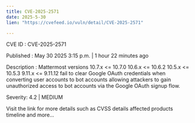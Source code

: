 ```yaml
---
title: CVE-2025-2571
date: 2025-5-30
lien: "https://cvefeed.io/vuln/detail/CVE-2025-2571"

---
```


CVE ID : CVE-2025-2571

Published :  May 30
2025
3:15 p.m. | 1 hour
22 minutes ago

Description : Mattermost versions 10.7.x <= 10.7.0
10.6.x <= 10.6.2
10.5.x <= 10.5.3
9.11.x <= 9.11.12 fail to clear Google OAuth credentials when converting user accounts to bot accounts
allowing attackers to gain unauthorized access to bot accounts via the Google OAuth signup flow.

Severity: 4.2 | MEDIUM

Visit the link for more details
such as CVSS details
affected products
timeline
and more...
